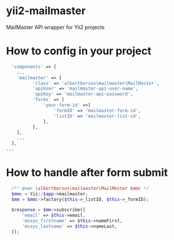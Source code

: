 # yii2-mailmaster
MailMaster API wrapper for Yii2 projects

# How to config in your project

```php
  'components' => [
    ...
    'mailmaster' => [
          'class' => 'albertborsos\mailmaster\MailMaster',
          'apiUser' => 'mailmaster-api-user-name',
          'apiKey' => 'mailmaster-api-password',
          'forms' => [
              'your-form-id' =>[
                  'formID' => 'mailmaster-form-id',
                  'listID' => 'mailmaster-list-id',
              ],
          ],
    ],
    ...
  ],
...
```

# How to handle after form submit

```php
  /** @var \albertborsos\mailmaster\MailMaster $mmc */
  $mmc = Yii::$app->mailmaster;
  $mm = $mmc->factory($this->_listID, $this->_formID);

  $response = $mm->subscribe([
      'email' => $this->email,
      'mssys_firstname' => $this->nameFirst,
      'mssys_lastname' => $this->nameLast,
  ]);
```

